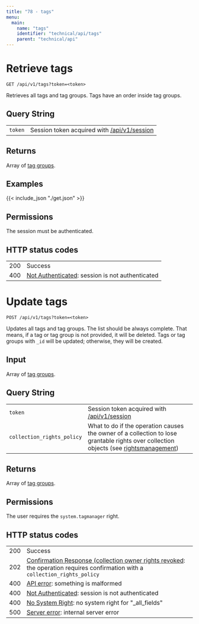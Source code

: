 ```yaml
---
title: "78 - tags"
menu:
  main:
    name: "tags"
    identifier: "technical/api/tags"
    parent: "technical/api"
---
```

# Retrieve tags

    GET /api/v1/tags?token=<token>

Retrieves all tags and tag groups. Tags have an order inside tag groups.

## Query String

|   |   |
|---|---|
| `token` | Session token acquired with [/api/v1/session](/en/technical/api/session) |

## Returns

Array of [tag groups](/en/technical/types/tag).

## Examples


{{< include_json "./get.json" >}}


## Permissions

The session must be authenticated.

## HTTP status codes

|   |   |
|---|---|
| 200 | Success |
| 400 | [Not Authenticated](/en/technical/errors): session is not authenticated |





# Update tags

    POST /api/v1/tags?token=<token>

Updates all tags and tag groups. The list should be always complete. That means, if a tag or tag group
is not provided, it will be deleted. Tags or tag groups with `_id` will be updated; otherwise, they will
be created.

## Input

Array of [tag groups](/en/technical/types/tag).

## Query String

|   |   |
|---|---|
| `token` | Session token acquired with [/api/v1/session](/en/technical/api/session) |
| `collection_rights_policy` | What to do if the operation causes the owner of a collection to lose grantable rights over collection objects (see [rightsmanagement](/en/technical/rightsmanagement)) |

## Returns

Array of [tag groups](/en/technical/types/tag).

## Permissions

The user requires the `system.tagmanager` right.

## HTTP status codes

|   |   |
|---|---|
| 200 | Success |
| 202 | [Confirmation Response (collection owner rights revoked](/en/technical/confirmation): the operation requires confirmation with a `collection_rights_policy` |
| 400 | [API error](/en/technical/errors): something is malformed |
| 400 | [Not Authenticated](/en/technical/errors): session is not authenticated |
| 400 | [No System Right](/en/technical/errors): no system right for "\_all\_fields" |
| 500 | [Server error](/en/technical/errors): internal server error |
